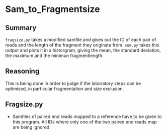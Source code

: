 # Sam_to_Fragmentsize

## Summary
`fragsize.py` takes a modified samfile and gives out the ID of each pair of reads and the length of the fragment they originate from. `sum.py` takes this output and plots it in a historgram, giving the mean, the standard deviation, the maximum and the minimun fragmentlength.

## Reasoning
This is being done in order to judge if the laboratory steps can be optimised, in particular fragmentation and size exclusion.

## Fragsize.py
- Samfiles of paired end reads mapped to a reference have to be given to this program. All IDs where only one of the two paired end reads map are being ignored.
